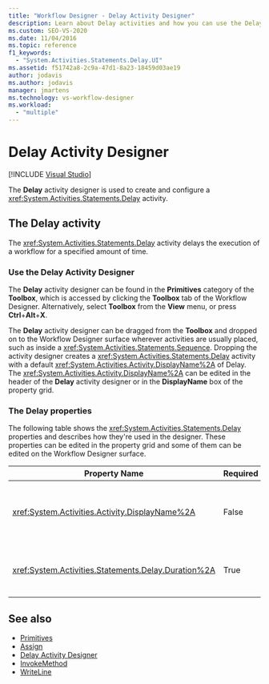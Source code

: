 ```yaml
---
title: "Workflow Designer - Delay Activity Designer"
description: Learn about Delay activities and how you can use the Delay activity designer to create and configure a Delay activity.
ms.custom: SEO-VS-2020
ms.date: 11/04/2016
ms.topic: reference
f1_keywords:
  - "System.Activities.Statements.Delay.UI"
ms.assetid: f51742a8-2c9a-47d1-8a23-18459d03ae19
author: jodavis
ms.author: jodavis
manager: jmartens
ms.technology: vs-workflow-designer
ms.workload:
  - "multiple"
---
```

# Delay Activity Designer

 [!INCLUDE [Visual Studio](~/includes/applies-to-version/vs-windows-only.md)]

The **Delay** activity designer is used to create and configure a <xref:System.Activities.Statements.Delay> activity.

## The Delay activity

The <xref:System.Activities.Statements.Delay> activity delays the execution of a workflow for a specified amount of time.

### Use the Delay Activity Designer

The **Delay** activity designer can be found in the **Primitives** category of the **Toolbox**, which is accessed by clicking the **Toolbox** tab of the Workflow Designer. Alternatively, select **Toolbox** from the **View** menu, or press **Ctrl**+**Alt**+**X**.

The **Delay** activity designer can be dragged from the **Toolbox** and dropped on to the Workflow Designer surface wherever activities are usually placed, such as inside a <xref:System.Activities.Statements.Sequence>. Dropping the activity designer creates a <xref:System.Activities.Statements.Delay> activity with a default <xref:System.Activities.Activity.DisplayName%2A> of Delay. The <xref:System.Activities.Activity.DisplayName%2A> can be edited in the header of the **Delay** activity designer or in the **DisplayName** box of the property grid.

### The Delay properties

The following table shows the <xref:System.Activities.Statements.Delay> properties and describes how they're used in the designer. These properties can be edited in the property grid and some of them can be edited on the Workflow Designer surface.

|Property Name|Required|Usage|
|-|--------------|-|
|<xref:System.Activities.Activity.DisplayName%2A>|False|The friendly name of the <xref:System.Activities.Statements.Delay> activity. The default is Delay. Although the <xref:System.Activities.Activity.DisplayName%2A> value isn't strictly required, it's a best practice to use one.|
|<xref:System.Activities.Statements.Delay.Duration%2A>|True|The amount of time to delay the workflow. This property is set in the property grid. Type in either a literal <xref:System.TimeSpan> in the format 00:00:00 or a Visual Basic expression to specify the amount of time.|

## See also

- [Primitives](../workflow-designer/primitives-activity-designers.md)
- [Assign](../workflow-designer/assign-activity-designer.md)
- [Delay Activity Designer](../workflow-designer/delay-activity-designer.md)
- [InvokeMethod](../workflow-designer/invokemethod-activity-designer.md)
- [WriteLine](../workflow-designer/writeline-activity-designer.md)